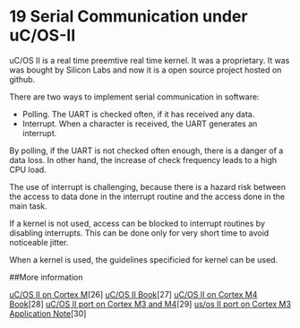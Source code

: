 19  Serial Communication under uC/OS-II
=======================================

uC/OS II is a real time preemtive real time kernel. It was a proprietary.  It was was bought by Silicon Labs and now it is a open source project hosted on github.

There are two ways to implement serial communication in software:

* Polling. The UART is checked often, if it has received any data. 
* Interrupt. When a character is received, the UART generates an interrupt.

By polling, if the UART is not checked often enough, there is a danger of a data loss.  In other hand, the increase of check frequency leads to a high CPU load.

The use of interrupt is challenging, because there is a hazard risk between the access to data done in the interrupt routine and the access done in the main task.

If a kernel is not used, access can be blocked to interrupt routines by disabling interrupts. This can be done only for very short time to avoid noticeable jitter.

When a kernel is used, the guidelines specificied for kernel can be used.





##More information

[uC/OS II on Cortex M](https://www.state-machine.com/qpc/ucos-ii.html)[26]
[uC/OS II Book](https://www.micrium.com/download/µcos-ii-the-real-time-kernel-2nd-edition/)[27]
[uC/OS II on Cortex M4 Book](https://www.micrium.com/download/µcos-ii-the-real-time-kernel-for-the-freescale-kinetis/)[28]
[uC/OS II port on Cortex M3 and M4](https://github.com/tony/gpc/tree/master/3rd_party/uCOS-II)[29]
[us/os II port on Cortex M3 Application Note](https://www.element14.com/community/docs/DOC-35592/l/micrium-an1018-application-note-for-μcos-ii-and-the-arm-cortex-m3-processors)[30]
